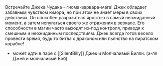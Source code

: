 Встречайте Джека Чудака - гнома-варвара-мага! Джек обладает забавным чувством юмора, но при этом не знает меры в своих действиях. Он способен разразиться яростью в самый неожиданный момент, а затем испугаться своего же отражения в зеркале. Его способности в магии часто выходят из-под контроля, приводя к смешным и неожиданным последствиям. Джек всегда готов весело провести время, будь то битва с драконом или пьянство на пиратском корабле!

- может идти в паре с [[SilentBilly]] Джек и Молчаливый Билли. (а-ля Джей и молчаливый Боб)
